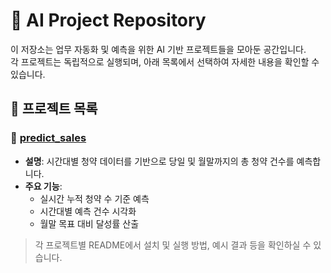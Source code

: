 # 🤖 AI Project Repository

이 저장소는 업무 자동화 및 예측을 위한 AI 기반 프로젝트들을 모아둔 공간입니다.  
각 프로젝트는 독립적으로 실행되며, 아래 목록에서 선택하여 자세한 내용을 확인할 수 있습니다.

## 📁 프로젝트 목록

### 🔹 [predict_sales](./predict_sales/README.md)
- **설명**: 시간대별 청약 데이터를 기반으로 당일 및 월말까지의 총 청약 건수를 예측합니다.
- **주요 기능**:
  - 실시간 누적 청약 수 기준 예측
  - 시간대별 예측 건수 시각화
  - 월말 목표 대비 달성률 산출



> 각 프로젝트별 README에서 설치 및 실행 방법, 예시 결과 등을 확인하실 수 있습니다.
